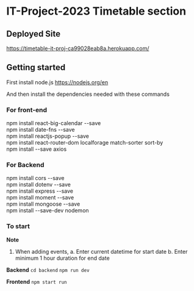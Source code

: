 # IT-Project-2023 Timetable section

## Deployed Site

https://timetable-it-proj-ca99028eab8a.herokuapp.com/

## Getting started

First install node.js
https://nodejs.org/en

And then install the dependencies needed with these commands

### For front-end

npm install react-big-calendar --save  
npm install date-fns --save  
npm install reactjs-popup --save  
npm install react-router-dom localforage match-sorter sort-by  
npm install --save axios

### For Backend

npm install cors --save  
npm install dotenv --save  
npm install express --save  
npm install moment --save  
npm install mongoose --save  
npm install --save-dev nodemon

### To start

**Note**
1. When adding events,
  a. Enter current datetime for start date
  b. Enter minimum 1 hour duration for end date 

**Backend**
`cd backend`
`npm run dev`

**Frontend**
`npm start run`
